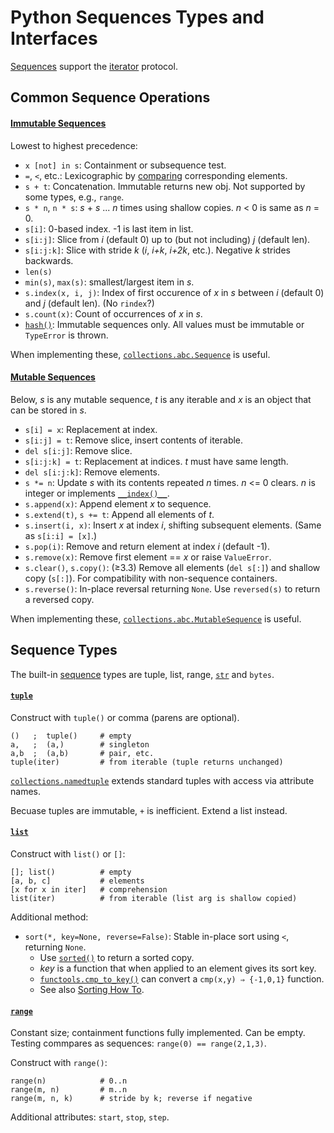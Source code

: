 Python Sequences Types and Interfaces
=====================================

[Sequences][sequence] support the [iterator](iter.md) protocol.


Common Sequence Operations
--------------------------

#### [Immutable Sequences][seqops]

Lowest to highest precedence:

* `x [not] in s`: Containment or subsequence test.
* `=`, `<`, etc.: Lexicographic by [comparing] corresponding elements.
* `s + t`: Concatenation. Immutable returns new obj.
  Not supported by some types, e.g., `range`.
* `s * n`, `n * s`: _s_ + _s_ ... _n_ times using shallow copies.
  _n_ < 0 is same as _n_ = 0.
* `s[i]`: 0-based index. -1 is last item in list.
* `s[i:j]`: Slice from _i_ (default 0)
   up to (but not including) _j_ (default len).
* `s[i:j:k]`: Slice with stride _k_ (_i_, _i+k_, _i+2k_, etc.).
  Negative _k_ strides backwards.
* `len(s)`
* `min(s)`, `max(s)`: smallest/largest item in _s_.
* `s.index(x, i, j)`: Index of first occurence of _x_ in _s_
   between _i_ (default 0) and _j_ (default len). (No `rindex`?)
* `s.count(x)`: Count of occurrences of _x_ in _s_.
* [`hash()`]: Immutable sequences only.
  All values must be immutable or `TypeError` is thrown.

When implementing these, [`collections.abc.Sequence`] is useful.

#### [Mutable Sequences][mutseqops]

Below, _s_ is any mutable sequence, _t_ is any iterable and _x_ is an
object that can be stored in _s_.

* `s[i] = x`: Replacement at index.
* `s[i:j] = t`: Remove slice, insert contents of iterable.
* `del s[i:j]`: Remove slice.
* `s[i:j:k] = t`: Replacement at indices. _t_ must have same length.
* `del s[i:j:k]`: Remove elements.
* `s *= n`: Update _s_ with its contents repeated _n_ times.
  _n_ <= 0 clears. _n_ is integer or implements [`__index()__`].
* `s.append(x)`: Append element _x_ to sequence.
* `s.extend(t)`, `s += t`: Append all elements of _t_.
* `s.insert(i, x)`: Insert _x_ at index _i_, shifting subsequent elements.
  (Same as `s[i:i] = [x]`.)
* `s.pop(i)`: Remove and return element at index _i_ (default -1).
* `s.remove(x)`: Remove first element == _x_ or raise `ValueError`.
* `s.clear()`, `s.copy()`: (≥3.3) Remove all elements (`del s[:]`) and
  shallow copy (`s[:]`). For compatibility with non-sequence containers.
* `s.reverse()`: In-place reversal returning `None`.
  Use `reversed(s)` to return a reversed copy.

When implementing these, [`collections.abc.MutableSequence`] is useful.


Sequence Types
--------------

The built-in [sequence] types are tuple, list, range,
[`str`](string.md) and `bytes`.

#### [`tuple`]

Construct with `tuple()` or comma (parens are optional).

    ()   ;  tuple()     # empty
    a,   ;  (a,)        # singleton
    a,b  ;  (a,b)       # pair, etc.
    tuple(iter)         # from iterable (tuple returns unchanged)

[`collections.namedtuple`] extends standard tuples with access via
attribute names.

Becuase tuples are immutable, `+` is inefficient. Extend a list instead.

#### [`list`]

Construct with `list()` or `[]`:

    []; list()          # empty
    [a, b, c]           # elements
    [x for x in iter]   # comprehension
    list(iter)          # from iterable (list arg is shallow copied)

Additional method:
* `sort(*, key=None, reverse=False)`:
  Stable in-place sort using `<`, returning `None`.
  - Use [`sorted()`] to return a sorted copy.
  - _key_ is a function that when applied to an element gives its sort key.
  - [`functools.cmp_to_key()`] can convert a `cmp(x,y) ⇒ {-1,0,1}` function.
  - See also [Sorting How To].

#### [`range`]

Constant size; containment functions fully implemented. Can be empty.
Testing commpares as sequences: `range(0) == range(2,1,3)`.

Construct with `range()`:

    range(n)            # 0..n
    range(m, n)         # m..n
    range(m, n, k)      # stride by k; reverse if negative

Additional attributes: `start`, `stop`, `step`.



[Sorting How To]: https://docs.python.org/3/howto/sorting.html#sortinghowto
[`__index()__`]: https://docs.python.org/3/reference/datamodel.html#object.__index__
[`collections.abc.MutableSequence`]: https://docs.python.org/3/library/collections.abc.html#collections.abc.MutableSequence
[`collections.abc.Sequence`]: https://docs.python.org/3/library/collections.abc.html#collections.abc.Sequence
[`collections.namedtuple`]: https://docs.python.org/3/library/collections.html#collections.namedtuple
[`functools.cmp_to_key()`]: https://docs.python.org/3/library/functools.html#functools.cmp_to_key
[`hash()`]: https://docs.python.org/3/library/functions.html#hash
[`list`]: https://docs.python.org/3/library/stdtypes.html#lists
[`range`]: https://docs.python.org/3/library/stdtypes.html#ranges
[`sorted()`]: https://docs.python.org/3/library/functions.html#sorted
[`tuple`]: https://docs.python.org/3/library/stdtypes.html#tuples
[comparing]: https://docs.python.org/3/reference/expressions.html#comparisons
[mutseqops]: https://docs.python.org/3/library/stdtypes.html#mutable-sequence-types
[seqops]: https://docs.python.org/3/library/stdtypes.html#typesseq-common
[sequence]: https://docs.python.org/3/library/stdtypes.html#typesseq
